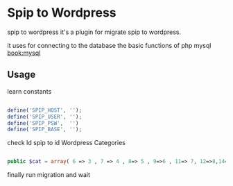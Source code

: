 # Spip to Wordpress 

spip to wordpress it's a plugin for migrate spip to wordpress.

it uses for connecting to the database the basic functions of php mysql [book:mysql](http://fr2.php.net/manual/fr/book.mysql.php)

## Usage

learn constants

```php

define('SPIP_HOST', '');
define('SPIP_USER', '');
define('SPIP_PSW',  '')
define('SPIP_BASE', '');

```

check Id spip to id Wordpress Categories

```php

public $cat = array( 6 => 3 , 7 => 4 , 8=> 5 , 9=>6 , 11=> 7, 12=>8,14=>9,16=>10,17=>11, 20=>12, 21=>13,24=>14, 25=>15,26=>16);

```

finally run migration and wait
